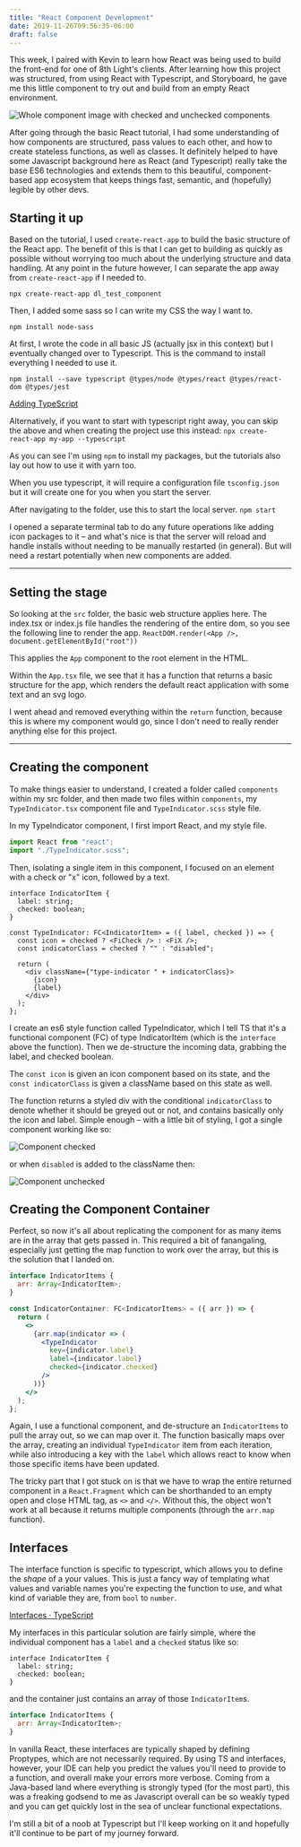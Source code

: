 ```yaml
---
title: "React Component Development"
date: 2019-11-26T09:56:35-06:00
draft: false
---
```


This week, I paired with Kevin to learn how React was being used to build the front-end for one of 8th Light's clients. After learning how this project was structured, from using React with Typescript, and Storyboard, he gave me this little component to try out and build from an empty React environment.

![Whole component image with checked and unchecked components](/img/whole-component.png)

After going through the basic React tutorial, I had some understanding of how components are structured, pass values to each other, and how to create stateless functions, as well as classes. It definitely helped to have some Javascript background here as React (and Typescript) really take the base ES6 technologies and extends them to this beautiful, component-based app ecosystem that keeps things fast, semantic, and (hopefully) legible by other devs.

## Starting it up

Based on the tutorial, I used `create-react-app` to build the basic structure of the React app. The benefit of this is that I can get to building as quickly as possible without worrying too much about the underlying structure and data handling. At any point in the future however, I can separate the app away from `create-react-app` if I needed to.

`npx create-react-app dl_test_component`

Then, I added some sass so I can write my CSS the way I want to.

`npm install node-sass`

At first, I wrote the code in all basic JS (actually jsx in this context) but I eventually changed over to Typescript. This is the command to install everything I needed to use it.

```shell
npm install --save typescript @types/node @types/react @types/react-dom @types/jest
```

[Adding TypeScript](https://create-react-app.dev/docs/adding-typescript/)

Alternatively, if you want to start with typescript right away, you can skip the above and when creating the project use this instead:
`npx create-react-app my-app --typescript`

As you can see I'm using `npm` to install my packages, but the tutorials also lay out how to use it with yarn too.

When you use typescript, it will require a configuration file `tsconfig.json` but it will create one for you when you start the server.

After navigating to the folder, use this to start the local server.
`npm start`

I opened a separate terminal tab to do any future operations like adding icon packages to it – and what's nice is that the server will reload and handle installs without needing to be manually restarted (in general). But will need a restart potentially when new components are added.

---

## Setting the stage

So looking at the `src` folder, the basic web structure applies here. The index.tsx or index.js file handles the rendering of the entire dom, so you see the following line to render the app.
`ReactDOM.render(<App />, document.getElementById("root"))`

This applies the `App` component to the root element in the HTML.

Within the `App.tsx` file, we see that it has a function that returns a basic structure for the app, which renders the default react application with some text and an svg logo.

I went ahead and removed everything within the `return` function, because this is where my component would go, since I don't need to really render anything else for this project.

---

## Creating the component

To make things easier to understand, I created a folder called `components` within my src folder, and then made two files within `components`, my `TypeIndicator.tsx` component file and `TypeIndicator.scss` style file.

In my TypeIndicator component, I first import React, and my style file.

```jsx
import React from "react";
import "./TypeIndicator.scss";
```

Then, isolating a single item in this component, I focused on an element with a check or "x" icon, followed by a text.

```tsx
interface IndicatorItem {
  label: string;
  checked: boolean;
}

const TypeIndicator: FC<IndicatorItem> = ({ label, checked }) => {
  const icon = checked ? <FiCheck /> : <FiX />;
  const indicatorClass = checked ? "" : "disabled";

  return (
    <div className={"type-indicator " + indicatorClass}>
      {icon}
      {label}
    </div>
  );
};
```

I create an es6 style function called TypeIndicator, which I tell TS that it's a functional component (FC) of type IndicatorItem (which is the `interface` above the function). Then we de-structure the incoming data, grabbing the label, and checked boolean.

The `const icon` is given an icon component based on its state, and the `const indicatorClass` is given a className based on this state as well.

The function returns a styled div with the conditional `indicatorClass` to denote whether it should be greyed out or not, and contains basically only the icon and label. Simple enough – with a little bit of styling, I got a single component working like so:

![Component checked](/img/component-countersign.png)

or when `disabled` is added to the className then:

![Component unchecked](/img/component-countersign-disabled.png)

## Creating the Component Container

Perfect, so now it's all about replicating the component for as many items are in the array that gets passed in. This required a bit of fanangaling, especially just getting the map function to work over the array, but this is the solution that I landed on.

```jsx
interface IndicatorItems {
  arr: Array<IndicatorItem>;
}

const IndicatorContainer: FC<IndicatorItems> = ({ arr }) => {
  return (
    <>
      {arr.map(indicator => (
        <TypeIndicator
          key={indicator.label}
          label={indicator.label}
          checked={indicator.checked}
        />
      ))}
    </>
  );
};
```

Again, I use a functional component, and de-structure an `IndicatorItems` to pull the array out, so we can map over it. The function basically maps over the array, creating an individual `TypeIndicator` item from each iteration, while also introducing a key with the `label` which allows react to know when those specific items have been updated.

The tricky part that I got stuck on is that we have to wrap the entire returned component in a `React.Fragment` which can be shorthanded to an empty open and close HTML tag, as `<>` and `</>`. Without this, the object won't work at all because it returns multiple components (through the `arr.map` function).

## Interfaces

The interface function is specific to typescript, which allows you to define the _shape_ of a your values. This is just a fancy way of templating what values and variable names you're expecting the function to use, and what kind of variable they are, from `bool` to `number`.

[Interfaces · TypeScript](https://www.typescriptlang.org/docs/handbook/interfaces.html)

My interfaces in this particular solution are fairly simple, where the individual component has a `label` and a `checked` status like so:

```tsx
interface IndicatorItem {
  label: string;
  checked: boolean;
}
```

and the container just contains an array of those `IndicatorItem`s.

```jsx
interface IndicatorItems {
  arr: Array<IndicatorItem>;
}
```

In vanilla React, these interfaces are typically shaped by defining Proptypes, which are not necessarily required. By using TS and interfaces, however, your IDE can help you predict the values you'll need to provide to a function, and overall make your errors more verbose. Coming from a Java-based land where everything is strongly typed (for the most part), this was a freaking godsend to me as Javascript overall can be so weakly typed and you can get quickly lost in the sea of unclear functional expectations.

I'm still a bit of a noob at Typescript but I'll keep working on it and hopefully it'll continue to be part of my journey forward.
